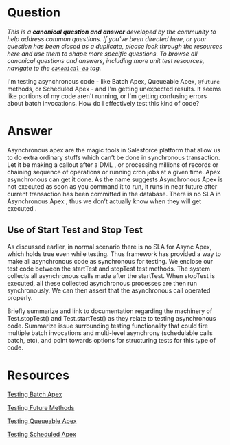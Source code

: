# Question

*This is a **canonical question and answer** developed by the community to help address common questions. If you've been directed here, or your question has been closed as a duplicate, please look through the resources here and use them to shape more specific questions. To browse all canonical questions and answers, including more unit test resources, navigate to the [`canonical-qa`](https://salesforce.stackexchange.com/questions/tagged/canonical-qa) tag.*

I'm testing asynchronous code - like Batch Apex, Queueable Apex, `@future` methods, or Scheduled Apex - and I'm getting unexpected results. It seems like portions of my code aren't running, or I'm getting confusing errors about batch invocations. How do I effectively test this kind of code?

# Answer

Asynchronous apex are the magic tools in Salesforce platform that allow us to do extra ordinary stuffs which can’t be done in synchronous transaction.  Let it be making a callout after a DML , or processing millions of records or chaining sequence of operations or running cron jobs at a given time. Apex asynchronous can get it done. As the name suggests Asynchronous Apex is not executed as soon as you command it to run, it runs in near future after current transaction has been committed in the database.  There is no SLA in Asynchronous Apex , thus we don’t actually know when they will get executed . 

## Use of Start Test and Stop Test 

As discussed earlier,  in normal scenario there is no SLA for Async Apex, which holds true even while testing. Thus framework has provided a way to make all asynchronous code as synchronous for testing.  We enclose our test code between the startTest and stopTest test methods. The system collects all asynchronous calls made after the startTest. When stopTest is executed, all these collected asynchronous processes are then run synchronously. We can then assert that the asynchronous call operated properly.



Briefly summarize and link to documentation regarding the machinery of Test.stopTest() and Test.startTest() as they relate to testing asynchronous code. Summarize issue surrounding testing functionality that could fire multiple batch invocations and multi-level asynchrony (schedulable calls batch, etc), and point towards options for structuring tests for this type of code.

# Resources

[Testing Batch Apex](https://trailhead.salesforce.com/en/content/learn/modules/asynchronous_apex/async_apex_batch#Tdxn4tBK-heading7)

[Testing Future Methods](https://trailhead.salesforce.com/content/learn/modules/asynchronous_apex/async_apex_future_methods#Tdxn4tBK-heading5)

[Testing Queueable Apex](https://trailhead.salesforce.com/content/learn/modules/asynchronous_apex/async_apex_queueable#Tdxn4tBK-heading6)

[Testing Scheduled Apex](https://trailhead.salesforce.com/content/learn/modules/asynchronous_apex/async_apex_scheduled#Tdxn4tBK-heading7)

